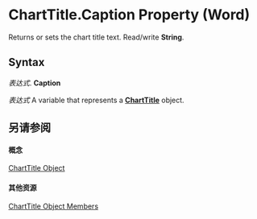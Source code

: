 
# ChartTitle.Caption Property (Word)

Returns or sets the chart title text. Read/write  **String**.


## Syntax

 _表达式_. **Caption**

 _表达式_ A variable that represents a **[ChartTitle](fc8ca540-0a29-123b-2fdf-b16aaa1f940c.md)** object.


## 另请参阅


#### 概念


[ChartTitle Object](fc8ca540-0a29-123b-2fdf-b16aaa1f940c.md)
#### 其他资源


[ChartTitle Object Members](http://msdn.microsoft.com/library/e85a7f56-06f4-0561-a37b-7444115965fa%28Office.15%29.aspx)
